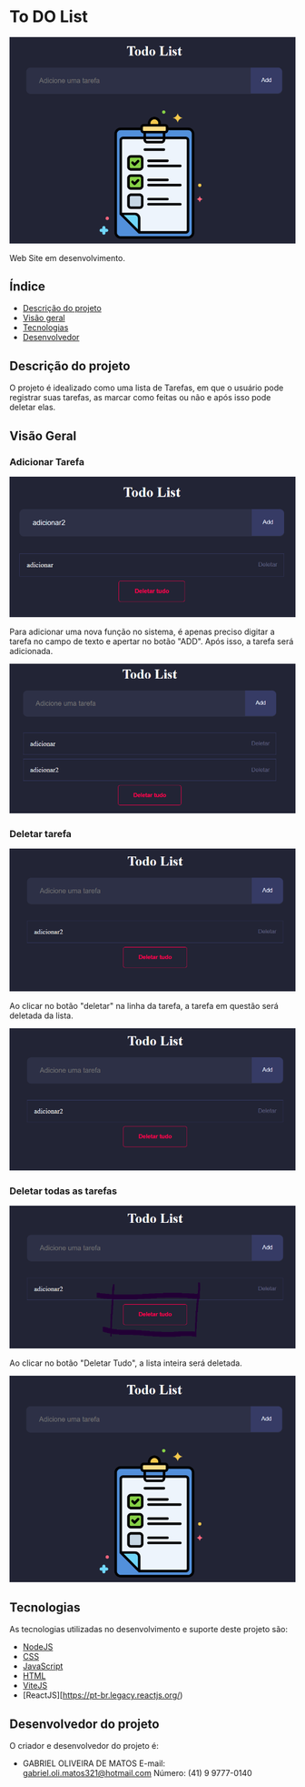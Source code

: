 # To DO List 
![To-Do-List](projeto1/public/to_do_list.png)

Web Site em desenvolvimento.

## Índice

- [Descrição do projeto](#descrição-do-projeto)
- [Visão geral](#Visão-Geral)
- [Tecnologias](#tecnologias)
- [Desenvolvedor](#desenvolvedor-do-projeto)


## Descrição do projeto

O projeto é idealizado como uma lista de Tarefas, em que o usuário pode registrar suas tarefas, as marcar como feitas ou não e após isso pode deletar elas.


## Visão Geral

### Adicionar Tarefa

![Adicionar](projeto1/public/to_do_adicionar.png)

Para adicionar uma nova função no sistema, é apenas preciso digitar a tarefa no campo de texto e apertar no botão "ADD". 
Após isso, a tarefa será adicionada.

![Adicionar](projeto1/public/adicionado.png)

### Deletar tarefa

![Deletar](projeto1/public/deletado.png)

Ao clicar no botão "deletar" na linha da tarefa, a tarefa em questão será deletada da lista.

![Deletar](projeto1/public/deletado.png)


### Deletar todas as tarefas

![Deletar Todas](projeto1/public/deletar_tudo.png)

Ao clicar no botão "Deletar Tudo", a lista inteira será deletada.

![Lista vazia](projeto1/public/to_do_list.png)

## Tecnologias

As tecnologias utilizadas no desenvolvimento e suporte deste projeto são:

- [NodeJS](https://nodejs.org/en)
- [CSS](https://developer.mozilla.org/pt-BR/docs/Web/CSS)
- [JavaScript](https://developer.mozilla.org/pt-BR/docs/web/javascript/guide/introduction)
- [HTML](https://developer.mozilla.org/pt-BR/docs/Web/HTML)
- [ViteJS](https://vitejs.dev/guide/)
- [ReactJS][https://pt-br.legacy.reactjs.org/)
  
## Desenvolvedor do projeto

O criador e desenvolvedor do projeto é:

- GABRIEL OLIVEIRA DE MATOS
E-mail: gabriel.oli.matos321@hotmail.com
Número: (41) 9 9777-0140

